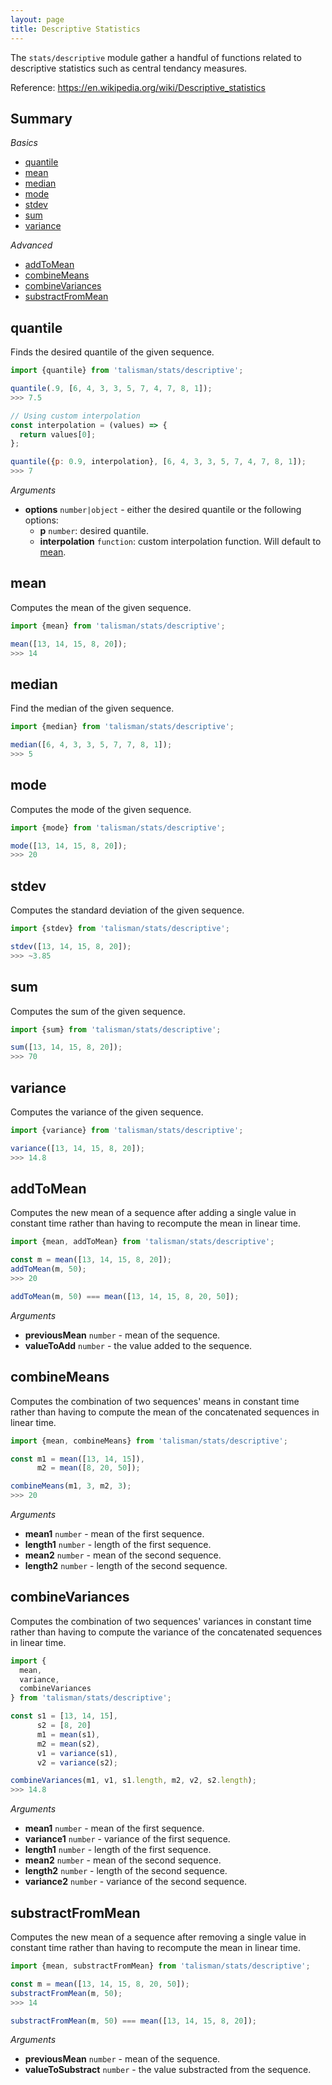 ```yaml
---
layout: page
title: Descriptive Statistics
---
```


The `stats/descriptive` module gather a handful of functions related to descriptive statistics such as central tendancy measures.

<span class="marginnote">
  Reference: <a href="https://en.wikipedia.org/wiki/Descriptive_statistics">https://en.wikipedia.org/wiki/Descriptive_statistics</a>
</span>

## Summary

*Basics*

* [quantile](#quantile)
* [mean](#mean)
* [median](#median)
* [mode](#mode)
* [stdev](#stdev)
* [sum](#sum)
* [variance](#variance)

*Advanced*

* [addToMean](#add-to-mean)
* [combineMeans](#combine-means)
* [combineVariances](#combine-variances)
* [substractFromMean](#substract-from-mean)

<h2 id="quantile">quantile</h2>

Finds the desired quantile of the given sequence.

```js
import {quantile} from 'talisman/stats/descriptive';

quantile(.9, [6, 4, 3, 3, 5, 7, 4, 7, 8, 1]);
>>> 7.5

// Using custom interpolation
const interpolation = (values) => {
  return values[0];
};

quantile({p: 0.9, interpolation}, [6, 4, 3, 3, 5, 7, 4, 7, 8, 1]);
>>> 7
```

*Arguments*

* **options** <code class="type">number|object</code> - either the desired quantile or the following options:
  * **p** <code class="type">number</code>: desired quantile.
  * **interpolation** <code class="type">function</code>: custom interpolation function. Will default to [mean](#mean).

<h2 id="mean">mean</h2>

Computes the mean of the given sequence.

```js
import {mean} from 'talisman/stats/descriptive';

mean([13, 14, 15, 8, 20]);
>>> 14
```

<h2 id="median">median</h2>

Find the median of the given sequence.

```js
import {median} from 'talisman/stats/descriptive';

median([6, 4, 3, 3, 5, 7, 7, 8, 1]);
>>> 5
```

<h2 id="mode">mode</h2>

Computes the mode of the given sequence.

```js
import {mode} from 'talisman/stats/descriptive';

mode([13, 14, 15, 8, 20]);
>>> 20
```

<h2 id="stdev">stdev</h2>

Computes the standard deviation of the given sequence.

```js
import {stdev} from 'talisman/stats/descriptive';

stdev([13, 14, 15, 8, 20]);
>>> ~3.85
```

<h2 id="sum">sum</h2>

Computes the sum of the given sequence.

```js
import {sum} from 'talisman/stats/descriptive';

sum([13, 14, 15, 8, 20]);
>>> 70
```

<h2 id="variance">variance</h2>

Computes the variance of the given sequence.

```js
import {variance} from 'talisman/stats/descriptive';

variance([13, 14, 15, 8, 20]);
>>> 14.8
```

<h2 id="add-to-mean">addToMean</h2>

Computes the new mean of a sequence after adding a single value in constant time rather than having to recompute the mean in linear time.

```js
import {mean, addToMean} from 'talisman/stats/descriptive';

const m = mean([13, 14, 15, 8, 20]);
addToMean(m, 50);
>>> 20

addToMean(m, 50) === mean([13, 14, 15, 8, 20, 50]);
```

*Arguments*

* **previousMean** <code class="type">number</code> - mean of the sequence.
* **valueToAdd** <code class="type">number</code> - the value added to the sequence.

<h2 id="combine-means">combineMeans</h2>

Computes the combination of two sequences' means in constant time rather than having to compute the mean of the concatenated sequences in linear time.

```js
import {mean, combineMeans} from 'talisman/stats/descriptive';

const m1 = mean([13, 14, 15]),
      m2 = mean([8, 20, 50]);

combineMeans(m1, 3, m2, 3);
>>> 20
```

*Arguments*

* **mean1** <code class="type">number</code> - mean of the first sequence.
* **length1** <code class="type">number</code> - length of the first sequence.
* **mean2** <code class="type">number</code> - mean of the second sequence.
* **length2** <code class="type">number</code> - length of the second sequence.

<h2 id="combine-variances">combineVariances</h2>

Computes the combination of two sequences' variances in constant time rather than having to compute the variance of the concatenated sequences in linear time.

```js
import {
  mean,
  variance,
  combineVariances
} from 'talisman/stats/descriptive';

const s1 = [13, 14, 15],
      s2 = [8, 20]
      m1 = mean(s1),
      m2 = mean(s2),
      v1 = variance(s1),
      v2 = variance(s2);

combineVariances(m1, v1, s1.length, m2, v2, s2.length);
>>> 14.8
```

*Arguments*

* **mean1** <code class="type">number</code> - mean of the first sequence.
* **variance1** <code class="type">number</code> - variance of the first sequence.
* **length1** <code class="type">number</code> - length of the first sequence.
* **mean2** <code class="type">number</code> - mean of the second sequence.
* **length2** <code class="type">number</code> - length of the second sequence.
* **variance2** <code class="type">number</code> - variance of the second sequence.

<h2 id="substract-from-mean">substractFromMean</h2>

Computes the new mean of a sequence after removing a single value in constant time rather than having to recompute the mean in linear time.

```js
import {mean, substractFromMean} from 'talisman/stats/descriptive';

const m = mean([13, 14, 15, 8, 20, 50]);
substractFromMean(m, 50);
>>> 14

substractFromMean(m, 50) === mean([13, 14, 15, 8, 20]);
```

*Arguments*

* **previousMean** <code class="type">number</code> - mean of the sequence.
* **valueToSubstract** <code class="type">number</code> - the value substracted from the sequence.

